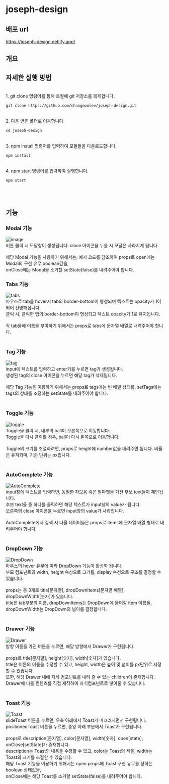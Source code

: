 # joseph-design

## 배포 url
https://joseph-design.netlify.app/

## 개요

## 자세한 실행 방법
<br>
1. git clone 명령어를 통해 로컬에 git 저장소를 복제합니다.
<pre><code>git clone https://github.com/changmoolee/joseph-design.git</code></pre><br>
2. 다운 받은 폴더로 이동합니다.
<pre><code>cd joseph-design</code></pre><br>
3. npm install 명령어를 입력하여 모듈들을 다운로드합니다.
<pre><code>npm install</code></pre><br>
4. npm start 명령어를 입력하여 실행합니다.
<pre><code>npm start</code></pre><br><br>

## 기능
### Modal 기능<br>
![image](https://user-images.githubusercontent.com/84559872/166252766-4af5bcde-84df-4375-820a-ea4ceae11d10.png)<br>
버튼 클릭 시 모달창이 생성됩니다. close 아이콘을 누를 시 모달은 사라지게 됩니다.<br><br>
해당 Modal 기능을 사용하기 위해서는, 예시 코드를 참조하여 props로 open에는 Modal의 구현 유무 boolean값을,<br>
onClose에는 Modal을 소거할 setState(false)를 내려주어야 합니다. <br>
### Tabs 기능<br>
![tabs](https://user-images.githubusercontent.com/84559872/166253828-35796ab5-dfbf-43c9-ad7e-aab6b4a461fe.gif)<br>
마우스로 tab을 hover시 tab의 border-bottom이 형성되며 텍스트는 opacity가 1이 되어 선명해집니다.<br>
클릭 시, 클릭한 탭의 border-bottom이 형성되고 텍스트 opacity가 1로 유지됩니다.<br><br>
각 tab들에 이름을 부여하기 위해서는 props로 tabs에 문자열 배열로 내려주어야 합니다.<br><br>
### Tag 기능<br>
![tag](https://user-images.githubusercontent.com/84559872/166254655-9496d01c-facc-488b-a50d-11323607685b.gif)<br>
input에 텍스트를 입력하고 enter키를 누르면 tag가 생성됩니다.<br>
생성된 tag의 close 아이콘을 누르면 해당 tag가 삭제됩니다.<br><br>
해당 Tag 기능을 이용하기 위해서는 props로 tags에는 빈 배열 상태를, setTags에는 tags의 상태를 조정하는 setState를 내려주어야 합니다.<br><br>
### Toggle 기능
![toggle](https://user-images.githubusercontent.com/84559872/166391898-bfc2a417-bae9-4604-893e-6b60b50e4ae0.gif)<br>
Toggle을 클릭 시, 내부의 ball이 오른쪽으로 이동합니다.<br>
Toggle을 다시 클릭할 경우, ball이 다시 왼쪽으로 이동합니다.<br><br>
Toggle의 크기를 조절하려면, props로 height에 number값을 내려주면 됩니다. 비율은 유지되며, 기준 단위는 px입니다.<br><br>
### AutoComplete 기능
![AutoComplete](https://user-images.githubusercontent.com/84559872/166392040-08003b52-22fc-4eef-8d02-77732e841107.gif)<br>
input창에 텍스트를 입력하면, 동일한 자모음 혹은 알파벳을 가진 후보 text들이 제안됩니다.<br>
후보 text들 중 하나를 클릭하면 해당 텍스트가 input창의 value가 됩니다.<br>
오른쪽의 close 아이콘을 누르면 input창의 value가 사라집니다.<br><br>
AutoComplete에서 검색 시 나올 데이터들은 props로 items에 문자열 배열 형태로 내려주어야 합니다.<br><br>
### DropDown 기능
![DropDown](https://user-images.githubusercontent.com/84559872/167998996-d17d3611-e921-4e95-85ae-842b0df869ed.gif)<br>
마우스의 hover 유무에 따라 DropDown 기능이 활성화 됩니다.<br>
부모 컴포넌트의 width, height 속성으로 크기를, display 속성으로 구조를 결정할 수 있습니다.<br><br>
props는 총 3개로 title[문자열], dropDownItems[문자열 배열], dropDownWidth[숫자]가 있습니다.<br>
title은 tab부분의 이름, dropDownItems는 DropDown에 들어갈 item 이름들, dropDownWidth는 DropDown의 넒이를 결정합니다.<br><br>
### Drawer 기능
![Drawer](https://user-images.githubusercontent.com/84559872/168035517-eaf83662-58c2-4fa1-900a-b35531c0eab6.gif)<br>
뱡향 이름을 가진 버튼을 누르면, 해당 방향에서 Drawer가 구현됩니다.<br><br>
props로 title[문자열], height[숫자], width[숫자]가 있습니다.<br>
title은 버튼의 이름을 수정할 수 있고, height, width은 높이 및 넒이를 px단위로 지정할 수 있습니다.<br>
또한, 해당 Drawer 내에 자식 컴포넌트를 내려 줄 수 있는 children이 존재합니다.<br>
Drawer에 나올 컨텐츠를 직접 제작하여 자식컴포넌트로 넣어줄 수 있습니다.<br><br>
### Toast 기능
![Toast](https://user-images.githubusercontent.com/84559872/168588538-9b711b55-dc8e-498c-84ca-2907b21ec410.gif)<br>
slideToast 버튼을 누르면, 우측 아래에서 Toast가 미끄러지면서 구현됩니다.<br>
positionedToast 버튼을 누르면, 중앙 아래 부분에서 Toast가 구현됩니다.<br><br>
props로 description[문자열], color[문자열], width[숫자], open[state], onClose[setState]가 존재합니다.<br>
description는 Toast의 내용을 수정할 수 있고, color는 Toast의 색을, width는 Toast의 크기를 조절할 수 있습니다.<br>
해당 Toast 기능을 이용하기 위해서는 open props에 Toast 구현 유무를 정하는 boolean 상태값을,<br>
onClose에는 해당 Toast를 소거할 setState(false)를 내려주어야 합니다.<br><br>


